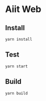 # Aiit Web

## Install

```shell
yarn install
```

## Test

```shell
yarn start
```

## Build

```shell
yarn build
```

